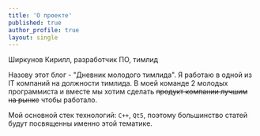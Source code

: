 ```yaml
---
title: 'О проекте'
published: true
author_profile: true
layout: single
---
```


Ширкунов Кирилл, разработчик ПО, тимлид

Назову этот блог - "Дневник молодого тимлида".
Я работаю в одной из IT компаний на должности тимлида. В моей команде 2 молодых программиста и вместе мы хотим сделать ~~продукт компании лучшим на рынке~~ чтобы работало.

Мой основной стек технологий: `C++`, `Qt5`, поэтому большинство статей будут посвященны именно этой тематике.